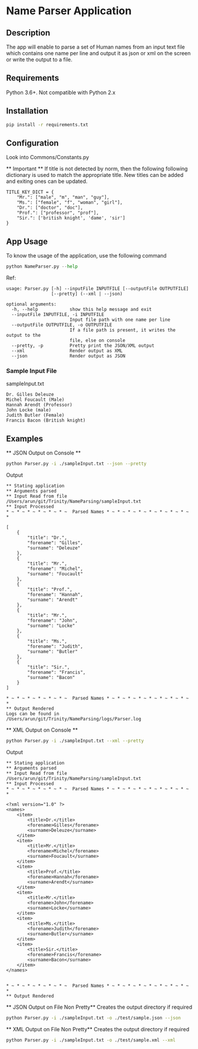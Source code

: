 # Name Parser Application

## Description
The app will enable to parse a set of Human names from an input text file which contains one name per line and output it as json or xml on the screen or write the output to a file.

## Requirements
Python 3.6+. Not compatible with Python 2.x

## Installation
```bash
pip install -r requirements.txt
```

## Configuration
Look into Commons/Constants.py

** Important **
If title is not detected by norm, then the following following dictionary is used to match the appropriate title. New titles can be added and exiting ones can be updated.
```
TITLE_KEY_DICT = {
    "Mr.": ["male", "m", "man", "guy"],
    "Ms.": ["female", "f", "woman", "girl"],
    "Dr.": ["doctor", "doc"],
    "Prof.": ["professor", "prof"],
    "Sir.": ['british knight', 'dame', 'sir']
}
```

## App Usage
To know the usage of the application, use the following command
```python
python NameParser.py --help
```
Ref:
```
usage: Parser.py [-h] --inputFile INPUTFILE [--outputFile OUTPUTFILE]
                 [--pretty] (--xml | --json)

optional arguments:
  -h, --help            show this help message and exit
  --inputFile INPUTFILE, -i INPUTFILE
                        Input file path with one name per line
  --outputFile OUTPUTFILE, -o OUTPUTFILE
                        If a file path is present, it writes the output to the
                        file, else on console
  --pretty, -p          Pretty print the JSON/XML output
  --xml                 Render output as XML
  --json                Render output as JSON
```

### Sample Input File
sampleInput.txt
```
Dr. Gilles Deleuze
Michel Foucault (Male)
Hannah Arendt (Professor)
John Locke (male)
Judith Butler (Female)
Francis Bacon (British knight)
```

## Examples
** JSON Output on Console **
```bash
python Parser.py -i ./sampleInput.txt --json --pretty
```
Output
```
** Stating application
** Arguments parsed
** Input Read from file /Users/arun/git/Trinity/NameParsing/sampleInput.txt
** Input Processed
* ~ * ~ * ~ * ~ * ~ * ~  Parsed Names * ~ * ~ * ~ * ~ * ~ * ~ * ~ * ~ *

[
    {
        "title": "Dr.",
        "forename": "Gilles",
        "surname": "Deleuze"
    },
    {
        "title": "Mr.",
        "forename": "Michel",
        "surname": "Foucault"
    },
    {
        "title": "Prof.",
        "forename": "Hannah",
        "surname": "Arendt"
    },
    {
        "title": "Mr.",
        "forename": "John",
        "surname": "Locke"
    },
    {
        "title": "Ms.",
        "forename": "Judith",
        "surname": "Butler"
    },
    {
        "title": "Sir.",
        "forename": "Francis",
        "surname": "Bacon"
    }
]

* ~ * ~ * ~ * ~ * ~ * ~  Parsed Names * ~ * ~ * ~ * ~ * ~ * ~ * ~ * ~ *
** Output Rendered
Logs can be found in /Users/arun/git/Trinity/NameParsing/logs/Parser.log
```


** XML Output on Console **
```bash
python Parser.py -i ./sampleInput.txt --xml --pretty
```
Output
```
** Stating application
** Arguments parsed
** Input Read from file /Users/arun/git/Trinity/NameParsing/sampleInput.txt
** Input Processed
* ~ * ~ * ~ * ~ * ~ * ~  Parsed Names * ~ * ~ * ~ * ~ * ~ * ~ * ~ * ~ *

<?xml version="1.0" ?>
<names>
	<item>
		<title>Dr.</title>
		<forename>Gilles</forename>
		<surname>Deleuze</surname>
	</item>
	<item>
		<title>Mr.</title>
		<forename>Michel</forename>
		<surname>Foucault</surname>
	</item>
	<item>
		<title>Prof.</title>
		<forename>Hannah</forename>
		<surname>Arendt</surname>
	</item>
	<item>
		<title>Mr.</title>
		<forename>John</forename>
		<surname>Locke</surname>
	</item>
	<item>
		<title>Ms.</title>
		<forename>Judith</forename>
		<surname>Butler</surname>
	</item>
	<item>
		<title>Sir.</title>
		<forename>Francis</forename>
		<surname>Bacon</surname>
	</item>
</names>


* ~ * ~ * ~ * ~ * ~ * ~  Parsed Names * ~ * ~ * ~ * ~ * ~ * ~ * ~ * ~ *
** Output Rendered
```


** JSON Output on File Non Pretty**
Creates the output directory if required
```bash
python Parser.py -i ./sampleInput.txt -o ./test/sample.json --json
```

** XML Output on File Non Pretty**
Creates the output directory if required
```bash
python Parser.py -i ./sampleInput.txt -o ./test/sample.xml --xml
```
